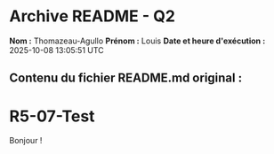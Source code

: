 # Archive README - Q2
**Nom :** Thomazeau-Agullo
**Prénom :** Louis
**Date et heure d'exécution :** 2025-10-08 13:05:51 UTC
## Contenu du fichier README.md original :
# R5-07-Test

Bonjour !
